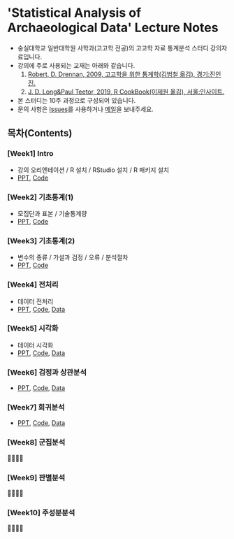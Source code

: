 # 'Statistical Analysis of Archaeological Data' Lecture Notes

- 숭실대학교 일반대학원 사학과(고고학 전공)의 고고학 자료 통계분석 스터디 강의자료입니다.
- 강의에 주로 사용되는 교재는 아래와 같습니다.
	1. [Robert, D. Drennan, 2009, 고고학을 위한 통계학(김범철 옮김), 경기:진인진.](http://www.kyobobook.co.kr/product/detailViewKor.laf?mallGb=KOR&ejkGb=KOR&barcode=9788963474069&orderClick=SPY)
	2. [J. D. Long&Paul Teetor, 2019, R CookBook(이제원 옮김), 서울:인사이트.](http://www.kyobobook.co.kr/product/detailViewKor.laf?ejkGb=KOR&mallGb=KOR&barcode=9788966262984&orderClick=LAG&Kc=#)
- 본 스터디는 10주 과정으로 구성되어 있습니다.
- 문의 사항은 [Issues](https://github.com/ChanToRe/Statistical-Analysis-of-Archaeological-Data/issues)를 사용하거나 [메일](chanhyeok@soongsil.ac.kr)을 보내주세요.

## 목차(Contents)
### [Week1] Intro
- 강의 오리엔테이션 / R 설치 / RStudio 설치 / R 패키지 설치
- [PPT](https://github.com/ChanToRe/Statistical-Analysis-of-Archaeological-Data/raw/main/Week1/Week1%20-%20Intro.pdf), [Code](https://github.com/ChanToRe/Statistical-Analysis-of-Archaeological-Data/blob/main/Week1/Week1-Intro.R)

### [Week2] 기초통계(1) 
- 모집단과 표본 / 기술통계량
- [PPT](https://github.com/ChanToRe/Statistical-Analysis-of-Archaeological-Data/raw/main/Week2/Week2%20-%20%EA%B8%B0%EC%B4%88%ED%86%B5%EA%B3%84(1).pdf), [Code](https://github.com/ChanToRe/Statistical-Analysis-of-Archaeological-Data/blob/main/Week2/Week2-%EA%B8%B0%EC%B4%88%ED%86%B5%EA%B3%84(1).R)

### [Week3] 기초통계(2)
- 변수의 종류 / 가설과 검정 / 오류 / 분석절차
- [PPT](https://github.com/ChanToRe/Statistical-Analysis-of-Archaeological-Data/raw/main/Week3/Week3%20-%20%EA%B8%B0%EC%B4%88%ED%86%B5%EA%B3%84(2).pdf), [Code](https://github.com/ChanToRe/Statistical-Analysis-of-Archaeological-Data/blob/main/Week3/Week3-%EA%B8%B0%EC%B4%88%ED%86%B5%EA%B3%84(3).R)

### [Week4] 전처리
- 데이터 전처리
- [PPT](https://github.com/ChanToRe/Statistical-Analysis-of-Archaeological-Data/raw/main/Week4/Week4%20-%20%EB%8D%B0%EC%9D%B4%ED%84%B0%20%EC%A0%84%EC%B2%98%EB%A6%AC.pdf), [Code](https://github.com/ChanToRe/Statistical-Analysis-of-Archaeological-Data/blob/main/Week4/Week4-%EB%8D%B0%EC%9D%B4%ED%84%B0%EC%A0%84%EC%B2%98%EB%A6%AC.R), [Data](https://github.com/ChanToRe/Statistical-Analysis-of-Archaeological-Data/tree/main/Week4/Data)

### [Week5] 시각화
- 데이터 시각화
- [PPT](https://github.com/ChanToRe/Statistical-Analysis-of-Archaeological-Data/raw/main/Week5/Week5%20-%20%EC%8B%9C%EA%B0%81%ED%99%94.pdf), [Code](https://github.com/ChanToRe/Statistical-Analysis-of-Archaeological-Data/blob/main/Week5/Week5-%EC%8B%9C%EA%B0%81%ED%99%94.R), [Data](https://github.com/ChanToRe/Statistical-Analysis-of-Archaeological-Data/tree/main/Week5/Data)

### [Week6] 검정과 상관분석
- [PPT](https://github.com/ChanToRe/Statistical-Analysis-of-Archaeological-Data/raw/main/Week6/Week6%20-%20%EA%B2%80%EC%A0%95%EA%B3%BC%20%EC%83%81%EA%B4%80%EB%B6%84%EC%84%9D.pdf), [Code](https://github.com/ChanToRe/Statistical-Analysis-of-Archaeological-Data/blob/main/Week6/Week6%20-%20%EA%B2%80%EC%A0%95%EA%B3%BC%20%EC%83%81%EA%B4%80%EB%B6%84%EC%84%9D.R), [Data](https://github.com/ChanToRe/Statistical-Analysis-of-Archaeological-Data/tree/main/Week6/Data)

### [Week7] 회귀분석
- [PPT](https://github.com/ChanToRe/Statistical-Analysis-of-Archaeological-Data/raw/main/Week7/Week7%20-%20%ED%9A%8C%EA%B7%80%EB%B6%84%EC%84%9D.pdf), [Code](https://github.com/ChanToRe/Statistical-Analysis-of-Archaeological-Data/blob/main/Week7/Week6%20-%20%EA%B2%80%EC%A0%95%EA%B3%BC%20%EC%83%81%EA%B4%80%EB%B6%84%EC%84%9D.R), [Data](https://github.com/ChanToRe/Statistical-Analysis-of-Archaeological-Data/tree/main/Week7/Data)

### [Week8] 군집분석
🚧👷‍♂️🚧

### [Week9] 판별분석
🚧👷‍♂️🚧

### [Week10] 주성분분석
🚧👷‍♂️🚧